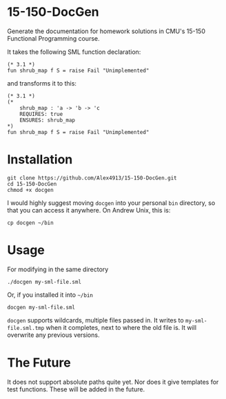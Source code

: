 15-150-DocGen
=============

Generate the documentation for homework solutions in CMU's 15-150 Functional Programming course.

It takes the following SML function declaration:
```
(* 3.1 *)
fun shrub_map f S = raise Fail "Unimplemented"
```
and transforms it to this:
```
(* 3.1 *)
(*
    shrub_map : 'a -> 'b -> 'c
    REQUIRES: true
    ENSURES: shrub_map
*)
fun shrub_map f S = raise Fail "Unimplemented"
```

Installation
============

```
git clone https://github.com/Alex4913/15-150-DocGen.git
cd 15-150-DocGen
chmod +x docgen
```

I would highly suggest moving `docgen` into your personal `bin` directory,
so that you can access it anywhere. On Andrew Unix, this is:
```
cp docgen ~/bin
```

Usage
=====

For modifying in the same directory
```
./docgen my-sml-file.sml
```

Or, if you installed it into `~/bin`
```
docgen my-sml-file.sml
```

`docgen` supports wildcards, multiple files passed in. It writes to
`my-sml-file.sml.tmp` when it completes, next to where the old file is.
It will overwrite any previous versions.

The Future
==========

It does not support absolute paths quite yet. Nor does it give templates
for test functions. These will be added in the future.
